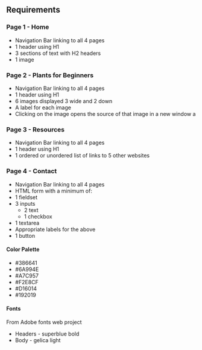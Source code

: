 ## Requirements
### Page 1 - Home
- Navigation Bar linking to all 4 pages
- 1 header using H1
- 3 sections of text with H2 headers
- 1 image

### Page 2 - Plants for Beginners
- Navigation Bar linking to all 4 pages
- 1 header using H1
- 6 images displayed 3 wide and 2 down
- A label for each image
- Clicking on the image opens the source of that image in a new window
a
### Page 3 - Resources
- Navigation Bar linking to all 4 pages
- 1 header using H1
- 1 ordered or unordered list of links to 5 other websites

### Page 4 - Contact
- Navigation Bar linking to all 4 pages
- HTML form with a minimum of:
- 1 fieldset
- 3 inputs
    * 2 text
    * 1 checkbox
- 1 textarea
- Appropriate labels for the above
- 1 button

#### Color Palette
- #386641
- #6A994E
- #A7C957
- #F2E8CF
- #D16014
- #192019

#### Fonts
From Adobe fonts web project
- Headers - superblue bold
- Body - gelica light
